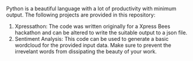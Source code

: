 Python is a beautiful language with a lot of productivity with minimum output.
The following projects are provided in this repository:
1. Xpressathon: The code was written originally for a Xpress Bees hackathon and can be altered to write the suitable output to a json file.
2. Sentiment Analysis: This code can be used to generate a basic wordcloud for the provided input data. Make sure to prevent the irrevelant words from dissipating the beauty of your work.
